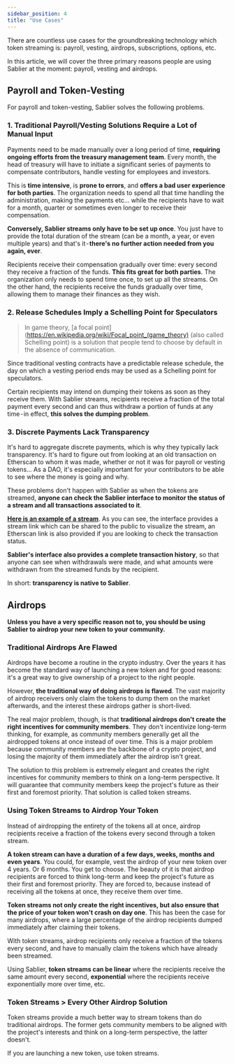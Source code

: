 ```yaml
---
sidebar_position: 4
title: "Use Cases"
---
```


There are countless use cases for the groundbreaking technology which token streaming is: payroll, vesting, airdrops, subscriptions, options, etc.

In this article, we will cover the three primary reasons people are using Sablier at the moment: payroll, vesting and airdrops.

## Payroll and Token-Vesting
For payroll and token-vesting, Sablier solves the following problems.

### 1. Traditional Payroll/Vesting Solutions Require a Lot of Manual Input
Payments need to be made manually over a long period of time, **requiring ongoing efforts from the treasury management team**. Every month, the head of treasury will have to initiate a significant series of payments to compensate contributors, handle vesting for employees and investors.

This is **time intensive**, is **prone to errors**, and **offers a bad user experience for both parties**. The organization needs to spend all that time handling the administration, making the payments etc… while the recipients have to wait for a month, quarter or sometimes even longer to receive their compensation.

**Conversely, Sablier streams only have to be set up once**. You just have to provide the total duration of the stream (can be a month, a year, or even multiple years) and that's it - **there's no further action needed from you again, ever**.

Recipients receive their compensation gradually over time: every second they receive a fraction of the funds. **This fits great for both parties**. The organization only needs to spend time once, to set up all the streams. On the other hand, the recipients receive the funds gradually over time, allowing them to manage their finances as they wish.

### 2. Release Schedules Imply a Schelling Point for Speculators
> In game theory, [a focal point](https://en.wikipedia.org/wiki/Focal_point_(game_theory) (also called Schelling point) is a solution that people tend to choose by default in the absence of communication.

Since traditional vesting contracts have a predictable release schedule, the day on which a vesting period ends may be used as a Schelling point for speculators.

Certain recipients may intend on dumping their tokens as soon as they receive them. With Sablier streams, recipients receive a fraction of the total payment every second and can thus withdraw a portion of funds at any time - in effect, **this solves the dumping problem**.

### 3. Discrete Payments Lack Transparency
It's hard to aggregate discrete payments, which is why they typically lack transparency. It's hard to figure out from looking at an old transaction on Etherscan to whom it was made, whether or not it was for payroll or vesting tokens… As a DAO, it's especially important for your contributors to be able to see where the money is going and why.

These problems don't happen with Sablier as when the tokens are streamed, **anyone can check the Sablier interface to monitor the status of a stream and all transactions associated to it**.

[**Here is an example of a stream**](https://app.sablier.com/stream/pro-5-36/). As you can see, the interface provides a stream link which can be shared to the public to visualize the stream, an Etherscan link is also provided if you are looking to check the transaction status.

**Sablier's interface also provides a complete transaction history**, so that anyone can see when withdrawals were made, and what amounts were withdrawn from the streamed funds by the recipient.

In short: **transparency is native to Sablier**.

## Airdrops
**Unless you have a very specific reason not to, you should be using Sablier to airdrop your new token to your community.**

### Traditional Airdrops Are Flawed
Airdrops have become a routine in the crypto industry. Over the years it has become the standard way of launching a new token and for good reasons: it's a great way to give ownership of a project to the right people.

However, **the traditional way of doing airdrops is flawed**. The vast majority of airdrop receivers only claim the tokens to dump them on the market afterwards, and the interest these airdrops gather is short-lived.

The real major problem, though, is that **traditional airdrops don't create the right incentives for community members**. They don't incentivize long-term thinking, for example, as community members generally get all the airdropped tokens at once instead of over time. This is a major problem because community members are the backbone of a crypto project, and losing the majority of them immediately after the airdrop isn't great.

The solution to this problem is extremely elegant and creates the right incentives for community members to think on a long-term perspective. It will guarantee that community members keep the project's future as their first and foremost priority. That solution is called token streams.

### Using Token Streams to Airdrop Your Token

Instead of airdropping the entirety of the tokens all at once, airdrop recipients receive a fraction of the tokens every second through a token stream.

**A token stream can have a duration of a few days, weeks, months and even years**. You could, for example, vest the airdrop of your new token over 4 years. Or 6 months. You get to choose. The beauty of it is that airdrop recipients are forced to think long-term and keep the project's future as their first and foremost priority. They are forced to, because instead of receiving all the tokens at once, they receive them over time.

**Token streams not only create the right incentives, but also ensure that the price of your token won't crash on day one**. This has been the case for many airdrops, where a large percentage of the airdrop recipients dumped immediately after claiming their tokens.

With token streams, airdrop recipients only receive a fraction of the tokens every second, and have to manually claim the tokens which have already been streamed.

Using Sablier, **token streams can be linear** where the recipients receive the same amount every second, **exponential** where the recipients receive exponentially more over time, etc.

### Token Streams > Every Other Airdrop Solution
Token streams provide a much better way to stream tokens than do traditional airdrops. The former gets community members to be aligned with the project's interests and think on a long-term perspective, the latter doesn't.

If you are launching a new token, use token streams.
